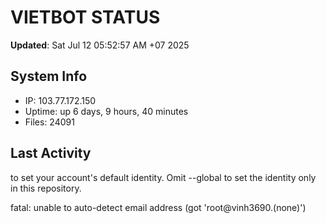 # VIETBOT STATUS
**Updated**: Sat Jul 12 05:52:57 AM +07 2025

## System Info
- IP: 103.77.172.150
- Uptime: up 6 days, 9 hours, 40 minutes
- Files: 24091

## Last Activity

to set your account's default identity.
Omit --global to set the identity only in this repository.

fatal: unable to auto-detect email address (got 'root@vinh3690.(none)')
